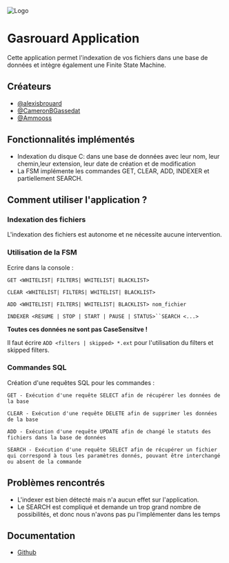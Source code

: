 
![Logo](https://camo.githubusercontent.com/77bfe1f95f9cce05481c0df359421bfa50e322a206ede23abb0b196205913092/68747470733a2f2f63646e2d696d616765732d312e6d656469756d2e636f6d2f6669742f742f313630302f3438302f312a717441767862394f7a2d3964334949735f57317463512e706e67)


# Gasrouard Application

Cette application permet l'indexation de vos fichiers dans une base de données et intègre également une Finite State Machine.


## Créateurs

- [@alexisbrouard](https://www.github.com/alexisbrouard)
- [@CameronBGassedat](https://www.github.com/CameronBGassedat)
- [@Ammooss](https://www.github.com/Ammooss)

## Fonctionnalités implémentés

- Indexation du disque C: dans une base de données avec leur nom, leur chemin,leur extension, leur date de création et de modification
- La FSM implémente les commandes GET, CLEAR, ADD, INDEXER et partiellement SEARCH.
## Comment utiliser l'application ?

### Indexation des fichiers

L'indexation des fichiers est autonome et ne nécessite aucune intervention.

### Utilisation de la FSM

Ecrire dans la console : 

`GET <WHITELIST| FILTERS| WHITELIST| BLACKLIST>`

`CLEAR <WHITELIST| FILTERS| WHITELIST| BLACKLIST>`

`ADD <WHITELIST| FILTERS| WHITELIST| BLACKLIST> nom_fichier`

`INDEXER <RESUME | STOP | START | PAUSE | STATUS>``SEARCH <...>`

**Toutes ces données ne sont pas CaseSensitve !**

Il faut écrire `ADD <filters | skipped> *.ext` pour l'utilisation du filters et skipped filters.

### Commandes SQL
Création d'une requêtes SQL pour les commandes :

`GET - Exécution d'une requête SELECT afin de récupérer les données de la base`

`CLEAR - Exécution d'une requête DELETE afin de supprimer les données de la base`

`ADD - Exécution d'une requête UPDATE afin de changé le statuts des fichiers dans la base de données`

`SEARCH - Exécution d'une requête SELECT afin de récupérer un fichier qui correspond à tous les paramètres donnés, pouvant être interchangé ou absent de la commande`

## Problèmes rencontrés

- L'indexer est bien détecté mais n'a aucun effet sur l'application.
- Le SEARCH est compliqué et demande un trop grand nombre de possibilités, et donc nous n'avons pas pu l'implémenter dans les temps

## Documentation

-  [Github](https://github.com/alexisbrouard/Gasrouard_App)

